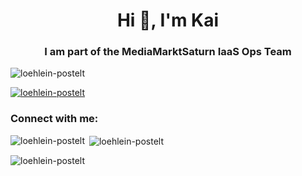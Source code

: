 
<h1 align="center">Hi 👋, I'm Kai</h1>
<h3 align="center">I am part of the MediaMarktSaturn IaaS Ops Team</h3>

<p align="left"> <img src="https://komarev.com/ghpvc/?username=loehlein-postelt&label=Profile%20views&color=0e75b6&style=flat" alt="loehlein-postelt" /> </p>

<p align="left"> <a href="https://github.com/ryo-ma/github-profile-trophy"><img src="https://github-profile-trophy.vercel.app/?username=loehlein-postelt" alt="loehlein-postelt" /></a> </p>

<h3 align="left">Connect with me:</h3>
<p align="left">
</p>



<p><img align="left" src="https://github-readme-stats.vercel.app/api/top-langs?username=loehlein-postelt&show_icons=true&locale=en&layout=compact" alt="loehlein-postelt" /></p>

<p>&nbsp;<img align="center" src="https://github-readme-stats.vercel.app/api?username=loehlein-postelt&show_icons=true&locale=en" alt="loehlein-postelt" /></p>

<p><img align="center" src="https://github-readme-streak-stats.herokuapp.com/?user=loehlein-postelt" alt="loehlein-postelt" /></p>
